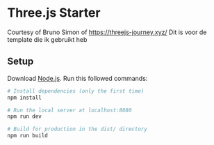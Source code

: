 # Three.js Starter
Courtesy of Bruno Simon of https://threejs-journey.xyz/
Dit is voor de template die ik gebruikt heb

## Setup
Download [Node.js](https://nodejs.org/en/download/).
Run this followed commands:

``` bash
# Install dependencies (only the first time)
npm install

# Run the local server at localhost:8080
npm run dev

# Build for production in the dist/ directory
npm run build
```


